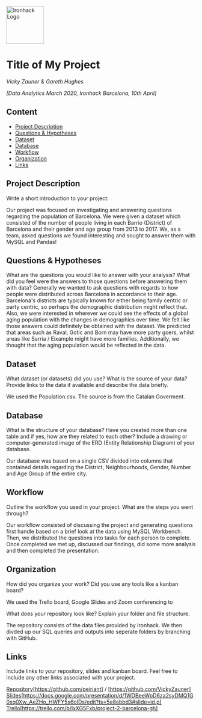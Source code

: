 <img src="https://bit.ly/2VnXWr2" alt="Ironhack Logo" width="100"/>

# Title of My Project
*Vicky Zauner & Gareth Hughes*

*[Data Analytics March 2020, Ironhack Barcelona, 10th April]*

## Content
- [Project Description](#project-description)
- [Questions & Hypotheses](#questions-hypotheses)
- [Dataset](#dataset)
- [Database](#database)
- [Workflow](#workflow)
- [Organization](#organization)
- [Links](#links)


## Project Description
Write a short introduction to your project: 

Our project was focused on investigating and answering questions regarding the population of Barcelona. 
We were given a dataset which consisted of the number of people living in each Barrio (District) of Barcelona
and their gender and age group from 2013 to 2017. We, as a team, asked questions we found interesting and sought to answer them with MySQL and Pandas!

## Questions & Hypotheses
What are the questions you would like to answer with your analysis? What did you feel were the answers to those questions before answering them with data?
Generally we wanted to ask questions with regards to how people were distributed across Barcelona in accordance to their age. Barcelona's districts
are typically known for either being family centric or party centric, so perhaps the demographic distribution might reflect that. 
Also, we were interested in wherever we could see the effects of a global aging population with the changes in demographics over time. 
We felt like those answers could definitely be obtained with the dataset. We predicted that areas such as Raval, Gotic and Born may have more party goers,
whilst areas like Sarria / Eixample might have more families. Additionally, we thought that the aging population would be reflected in the data. 

## Dataset
What dataset (or datasets) did you use? What is the source of your data? Provide links to the data if available and describe the data briefly.

We used the Population.csv. The source is from the Catalan Goverment. 

## Database
What is the structure of your database? Have you created more than one table and if yes, how are they related to each other? Include a drawing or computer-generated image of the ERD (Entity Relationship Diagram) of your database.

Our database was based on a single CSV divided into columns that contained details regarding the District, Neighbourhoods, Gender, Number and Age Group of the entire city. 

## Workflow
Outline the workflow you used in your project. What are the steps you went through?

Our workflow consisted of discussing the project and generating questions first handle based on a brief look at the data using MySQL Workbench.
Then, we distributed the questions into tasks for each person to complete. Once completed we met up, discussed our findings, did some more analysis and then
completed the presentation.

## Organization
How did you organize your work? Did you use any tools like a kanban board?

We used the Trello board, Google Slides and Zoom conferencing to 

What does your repository look like? Explain your folder and file structure.

The repository consists of the data files provided by Ironhack. We then divded up our SQL queries and outputs into seperate folders by branching with GitHub.

## Links
Include links to your repository, slides and kanban board. Feel free to include any other links associated with your project.

[Repository](https://github.com/)[https://github.com/peiriant] / [https://github.com/VickyZauner]
[Slides](https://slides.com/)[https://docs.google.com/presentation/d/1WDBeeWpD6za2syDMQ1G0xq0Xw_AeZHo_HWFY5s6oIDs/edit?ts=5e8ebbd3#slide=id.p]
[Trello](https://trello.com/en)[https://trello.com/b/lxXG5Fxb/project-2-barcelona-gh]
